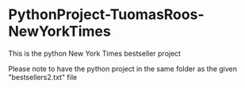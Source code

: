 # PythonProject-TuomasRoos-NewYorkTimes
This is the python New York Times bestseller project

Please note to have the python project in the same folder as the given "bestsellers2.txt" file
